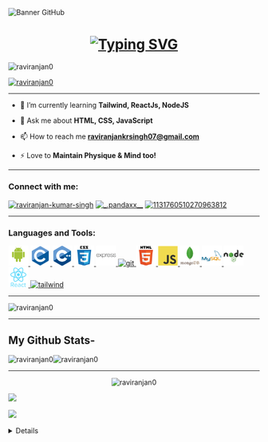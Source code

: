 ![Banner GitHub](https://i.ibb.co/9GjfYvy/raviranjan-github.jpg)

<h1 align="center"><a href="https://git.io/typing-svg"><img src="https://readme-typing-svg.demolab.com?font=Fira+Code&pause=1000&color=F7F536&width=435&lines=Hey!++%F0%9F%91%8B%2C+I+am+Raviranjan+%F0%9F%91%A9%E2%80%8D%F0%9F%92%BB;Welcome+to+world+of+Web+Development!%F0%9F%9A%80" alt="Typing SVG" /></a></h1>


<p align="left"> <img src="https://komarev.com/ghpvc/?username=raviranjan0&label=Profile%20views&color=0e75b6&style=flat" alt="raviranjan0" /> </p>

<p align="left"> <a href="https://github.com/ryo-ma/github-profile-trophy"><img src="https://github-profile-trophy.vercel.app/?username=raviranjan0" alt="raviranjan0" /></a> </p>

<hr>

- 🌱 I’m currently learning **Tailwind, ReactJs, NodeJS**

- 💬 Ask me about **HTML, CSS, JavaScript**

- 📫 How to reach me **raviranjankrsingh07@gmail.com**

- ⚡ Love to **Maintain Physique & Mind too!**

<hr>

<h3 align="left">Connect with me:</h3>
<p align="left">
<a href="https://linkedin.com/in/raviranjan-kumar-singh" target="blank"><img align="center" src="https://raw.githubusercontent.com/rahuldkjain/github-profile-readme-generator/master/src/images/icons/Social/linked-in-alt.svg" alt="raviranjan-kumar-singh" height="30" width="40" /></a>
<a href="https://instagram.com/_.pandaxx__" target="blank"><img align="center" src="https://raw.githubusercontent.com/rahuldkjain/github-profile-readme-generator/master/src/images/icons/Social/instagram.svg" alt="_.pandaxx__" height="30" width="40" /></a>
<a href="https://discord.gg/1131760510270963812" target="blank"><img align="center" src="https://raw.githubusercontent.com/rahuldkjain/github-profile-readme-generator/master/src/images/icons/Social/discord.svg" alt="1131760510270963812" height="30" width="40" /></a>
</p>

<hr>
<h3 align="left">Languages and Tools:</h3>
<p align="left"> <a href="https://developer.android.com" target="_blank" rel="noreferrer"> <img src="https://raw.githubusercontent.com/devicons/devicon/master/icons/android/android-original-wordmark.svg" alt="android" width="40" height="40"/> </a> <a href="https://www.cprogramming.com/" target="_blank" rel="noreferrer"> <img src="https://raw.githubusercontent.com/devicons/devicon/master/icons/c/c-original.svg" alt="c" width="40" height="40"/> </a> <a href="https://www.w3schools.com/cpp/" target="_blank" rel="noreferrer"> <img src="https://raw.githubusercontent.com/devicons/devicon/master/icons/cplusplus/cplusplus-original.svg" alt="cplusplus" width="40" height="40"/> </a> <a href="https://www.w3schools.com/css/" target="_blank" rel="noreferrer"> <img src="https://raw.githubusercontent.com/devicons/devicon/master/icons/css3/css3-original-wordmark.svg" alt="css3" width="40" height="40"/> </a> <a href="https://expressjs.com" target="_blank" rel="noreferrer"> <img src="https://raw.githubusercontent.com/devicons/devicon/master/icons/express/express-original-wordmark.svg" alt="express" width="40" height="40"/> </a> <a href="https://git-scm.com/" target="_blank" rel="noreferrer"> <img src="https://www.vectorlogo.zone/logos/git-scm/git-scm-icon.svg" alt="git" width="40" height="40"/> </a> <a href="https://www.w3.org/html/" target="_blank" rel="noreferrer"> <img src="https://raw.githubusercontent.com/devicons/devicon/master/icons/html5/html5-original-wordmark.svg" alt="html5" width="40" height="40"/> </a> <a href="https://developer.mozilla.org/en-US/docs/Web/JavaScript" target="_blank" rel="noreferrer"> <img src="https://raw.githubusercontent.com/devicons/devicon/master/icons/javascript/javascript-original.svg" alt="javascript" width="40" height="40"/> </a> <a href="https://www.mongodb.com/" target="_blank" rel="noreferrer"> <img src="https://raw.githubusercontent.com/devicons/devicon/master/icons/mongodb/mongodb-original-wordmark.svg" alt="mongodb" width="40" height="40"/> </a> <a href="https://www.mysql.com/" target="_blank" rel="noreferrer"> <img src="https://raw.githubusercontent.com/devicons/devicon/master/icons/mysql/mysql-original-wordmark.svg" alt="mysql" width="40" height="40"/> </a> <a href="https://nodejs.org" target="_blank" rel="noreferrer"> <img src="https://raw.githubusercontent.com/devicons/devicon/master/icons/nodejs/nodejs-original-wordmark.svg" alt="nodejs" width="40" height="40"/> </a> <a href="https://reactjs.org/" target="_blank" rel="noreferrer"> <img src="https://raw.githubusercontent.com/devicons/devicon/master/icons/react/react-original-wordmark.svg" alt="react" width="40" height="40"/> </a> <a href="https://tailwindcss.com/" target="_blank" rel="noreferrer"> <img src="https://www.vectorlogo.zone/logos/tailwindcss/tailwindcss-icon.svg" alt="tailwind" width="40" height="40"/> </a> </p>

<hr>
<img src="https://github-readme-activity-graph.vercel.app/graph?username=raviranjan0&bg_color=141414&color=fffdb8&line=fafaff&point=ff5252&area=true&hide_border=true" alt="raviranjan0" />

<hr>

## My Github Stats-

<p><img align="left" src="https://github-readme-stats.vercel.app/api/top-langs?username=raviranjan0&show_icons=true&locale=en&layout=compact&bg_color=0,000000,130F40&text_color=D3D3D3" alt="raviranjan0" /></p>

<p align="left"><img
                src="https://github-readme-stats.vercel.app/api?username=raviranjan0&show_icons=true&locale=en&title_color=7A7ADB&icon_color=2234AE&text_color=D3D3D3&bg_color=0,000000,F84219"
                alt="raviranjan0" height="170" /></p>
                
<hr>
<p align="center">
  <img src="https://github-readme-streak-stats.herokuapp.com/?user=raviranjan0&theme=dark&hide_border=false" alt="raviranjan0" />
</p>

<img src="https://www.animatedimages.org/data/media/562/animated-line-image-0184.gif" width="1920" />


<img src="https://img.shields.io/github/followers/raviranjan0.svg?style=social&amp;label=Follow"
        style="max-width: 100%;" />



              
 <details>
<p align="center">
  <a href="https://github.com/raviranjan0">
    <img src="http://github-profile-summary-cards.vercel.app/api/cards/profile-details?username=raviranjan0&theme=transparent" />
  </a>
  <a href="https://github.com/raviranjan">
    <img src="https://github-readme-streak-stats.herokuapp.com/?user=raviranjan0&hide_border=true&card_width=338&theme=transparent" />
  </a>
  <a href="https://github.com/raviranjan0">
    <img src="http://github-profile-summary-cards.vercel.app/api/cards/stats?username=raviranjan0&theme=transparent" />
  </a>
  <a href="https://github.com/raviranjan0">

